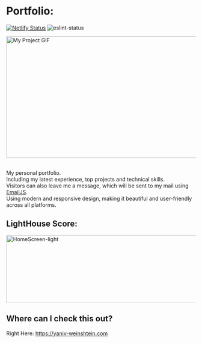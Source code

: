 # Portfolio:

[![Netlify Status](https://api.netlify.com/api/v1/badges/742cc686-3052-432c-a678-70e0d7dae957/deploy-status)](https://app.netlify.com/sites/yaniv-weinshtein/deploys)
![eslint-status](https://img.shields.io/badge/es--lint-Passing-bef9c6?logo=eslint&logoColor=whtie&badgeColor=white)

<img align="center" src="https://github.com/user-attachments/assets/c12e03a3-8281-4998-a61f-7627d0d4d14f"
alt="My Project GIF" width="600" height="323">  
<br>

My personal portfolio.<br />
Including my latest experience, top projects and technical skills. <br/>
Visitors can also leave me a message, which will be sent to my mail using <a href="https://www.emailjs.com/">EmailJS</a>. <br/>
Using modern and responsive design, making it beautiful and user-friendly across all platforms.

## LightHouse Score:

<img src="https://user-images.githubusercontent.com/97472180/194729906-16fc1fec-7593-4a94-8c42-72f188d297c3.PNG" height="180" width="600" alt="HomeScreen-light"/>

## Where can I check this out?

Right Here: https://yaniv-weinshtein.com
<br />
